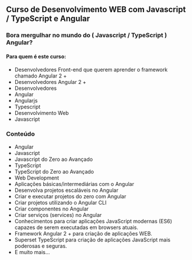 ## Curso de Desenvolvimento WEB com Javascript / TypeScript e Angular

### Bora mergulhar no mundo do ( Javascript / TypeScript ) Angular?

#### Para quem é este curso:
- Desenvolvedores Front-end que querem aprender o framework chamado Angular 2 +
- Desenvolvedores Angular 2 +
- Desenvolvedores
- Angular
- Angularjs
- Typescript
- Desenvolvimento Web
- Javascript


### Conteúdo 
- Angular
- Javascript
- Javascript do Zero ao Avançado
- TypeScript
- TypeScript do Zero ao Avançado
- Web Development
- Aplicações básicas/intermediárias com o Angular
- Desenvolva projetos escaláveis no Angular
- Criar e executar projetos do zero com Angular
- Criar projetos utilizando o Angular CLI
- Criar componentes no Angular
- Criar serviços (services) no Angular
- Conhecimentos para criar aplicações JavaScript modernas (ES6) capazes de serem executadas em browsers atuais.
- Framework Angular 2 + para criação de aplicações WEB.
- Superset TypeScript para criação de aplicações JavaScript mais poderosas e seguras.
- E muito mais...